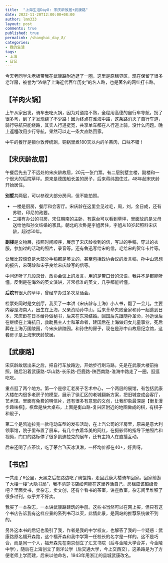 ```yaml
---
title:  "上海生活Day8: 宋庆龄故居+武康路"
date: 2022-11-20T12:00:00+08:00
author: lmm333
layout: post
comments: true
published: true
permalink: /shanghai_day_8/
categories:
- 我的生活
tags:
- 上海
- 日记
---
```


今天老同学朱老板带我在武康路附近逛了一圈，这里是原租界区，现在保留了很多老洋房，被誉为“浓缩了上海近代百年历史”的名人路，也是著名的网红打卡路。

## 【羊肉火锅】
上午从家出发，骑车去吃火锅，因为对道路不熟，全程用高德的自行车导航，拐了很多弯，到了才发现绕了不少路！因为终点在淮海中路，这条路消灭了自行车道，骑行导航只能绕路，其实人行道挺宽，共享单车都在人行道上骑，没什么问题。晚上返程改用步行导航，果然可以走一条大直路回家。

中午的餐厅是额尔敦传统涮，铜锅里煮180天以内的羊羔肉，口味不错！

## 【宋庆龄故居】
午餐后先去了不远处的宋庆龄故居，20元一张门票。有二层别墅主楼，副楼和一个很大的后院草坪。原来是德国船长盖的房子，后来蒋纬国住过，48年起宋庆龄开始居住。

**别墅**共两层，可以参观大部分房间，但不能拍照。

- 一楼是厨房，餐厅和会客厅。宋庆龄在这里会见过毛，周，刘，金日成，还有苏联，印尼的政要。
- 二楼有办公的书房，宋住朝南的主卧，有露台可以看到草坪，里面放的是父母送给他和孙文结婚的家具。朝北的次卧是李姐居住，李姐从18岁起照料宋庆龄，超过50年。


**副楼**是文物展，按照时间顺序，展示了宋庆龄收到的信，写过的手稿，穿过的衣服，参加过的活动的照片，录音等。还有鲁迅写给宋的信，毛给宋的贺年卡片等。

让我比较惊奇是大部分手稿都是英文的，甚至包括政协会议的发言稿，孙中山思想的报告，宋蔼龄和宋子良给宋庆龄写的信等。

中间还听了几段录音，政协会议上的发言，用的是带口音的汉语，我并不是都能听懂。反倒是在海外的英文演讲，非常标准的英文，几乎都能听懂。


**后院**有很大的草坪，曾经举办过多次茶话会。

检票处同时是文创厅，我买了一本讲《宋庆龄与上海》小人书，翻了一会儿，主要内容是海南人，出生在上海，父亲资助孙中山，后来革命失败全家和孙一起逃到日本，宋庆龄在日本给孙做秘书，后来在东京结婚。回国后先跟随孙革命，孙逝世后在继续在上海抗日，救助民主人士和革命者，建国后在上海做妇女儿童事业，死后葬在上海万国陵园，今宋庆龄陵园。和孙住的房子，现在是孙中山故居纪念馆，这套房子是上海宋庆龄故居。

## 【武康路】
宋庆龄故居出来之后，把自行车放路边，开始步行刷马路。先是在武康大楼前拍照，随后沿着武康路-华山路-长乐路-巨鹿路-陕西南路-淮海中路走了一圈，逛逛吃吃。

重点逛了两个地方。第一个是徐汇老房子艺术中心，一个两层的展馆，有包括武康大楼在内很多老房子的模型，展示了徐汇区的老城翻新方案，把旧城变成会客厅，艺术馆。里面有免费的明信片，还有很多有意思的文创，让我印象最深是【衡复漫步趣味棋】，棋盘是块大桌布，上面是衡山路-复兴区附近的地图做成的棋，有棋子和骰子，

第二个是凯迪拉克一款电动车型的发布活动，在上汽公司的洋房里，原来是意大利领事馆，院子里布置了展车，有几个衣着华美的网红，在摄影师的指导下拍照片和视频，门口的路标停了很多凯迪拉克的展车，还有主持人在直播互动。

后来还喝了点茶饮，吃了茅台飞天冰淇淋，一杯均价都在40+，好贵呀。

## 【书店】
一共走了9公里，天黑之后在路边吃了碗馄饨，走回武康大楼骑车回家。回家前逛了大楼一楼“大隐书局”，我不清楚书店如何能在这里养活自己，房租应该超级贵吧？里面卖书，卖杂志，卖文创，还有个看书的茶室，讲座教室。杂志间里堆积了很多过刊，似乎并不好卖。

我买了一本杂志，一本讲武康路建筑的手册。这些书当然可以在网上买，但只有这个书店告诉我有这样应景的系列书可以买，此情此景，是网站的推荐系统做不到的。

另外这本书的后记也吸引了我，作者是我的中学校友，也解答了我的一个疑惑：武康路原名福开森路，这个福开森和我中学第一任校长的名字是一样的。这不是巧合，而是同一个人，福开森先在南京创立了汇文书院（后与金陵大学合并，今金陵中学），随后在上海创立了南洋公学（后交通大学，今上交西交），这条路是为了方便老师上学而建，后来以他命名，1943年用浙江的县城武康改名。
